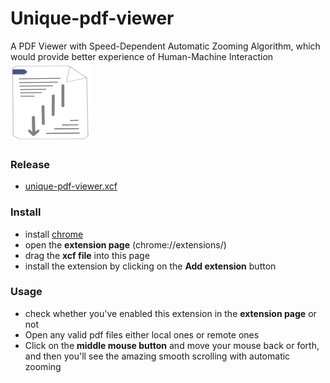 # Unique-pdf-viewer
A PDF Viewer with Speed-Dependent Automatic Zooming Algorithm, which would provide better experience of Human-Machine Interaction
![jpg](img/128.png)
### Release
* [unique-pdf-viewer.xcf](release/unique-pdf-viewer.xcf)
### Install
* install [chrome](https://www.google.com/chrome/browser/desktop/index.html)
* open the **extension page** (chrome://extensions/)
* drag the **xcf file** into this page
* install the extension by clicking on the **Add extension** button

### Usage
* check whether you've enabled this extension in the **extension page** or not
* Open any valid pdf files either local ones or remote ones
* Click on the **middle mouse button** and move your mouse back or forth, and then you'll see the amazing smooth scrolling with automatic zooming
